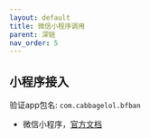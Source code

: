 ```yaml
---
layout: default
title: 微信小程序调用
parent: 深链
nav_order: 5
---
```


## 小程序接入

验证app包名: `com.cabbagelol.bfban`

- 微信小程序，[官方文档](https://developers.weixin.qq.com/miniprogram/dev/framework/open-ability/launchApp.html)
